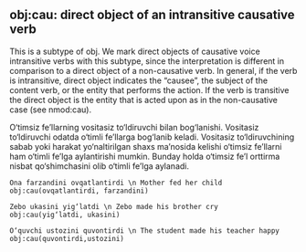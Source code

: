 ## obj:cau: direct object of an intransitive causative verb
This is a subtype of obj. We mark direct objects of causative voice intransitive verbs with this subtype, since the interpretation is different in comparison to a direct object of a non-causative verb. In general, if the verb is intransitive, direct object indicates the “causee”, the subject of the content verb, or the entity that performs the action. If the verb is transitive the direct object is the entity that is acted upon as in the non-causative case (see nmod:cau).

O‘timsiz fe’llarning  vositasiz to‘ldiruvchi bilan bog‘lanishi.  Vositasiz to‘ldiruvchi odatda o‘timli fe’llarga bog‘lanib keladi. Vositasiz to‘ldiruvchining sabab yoki harakat yo‘naltirilgan shaxs ma’nosida kelishi o‘timsiz fe’llarni ham o‘timli fe’lga aylantirishi mumkin. Bunday holda o‘timsiz fe’l orttirma nisbat qo‘shimchasini olib o‘timli fe’lga aylanadi.
~~~ sdparse
Ona farzandini ovqatlantirdi \n Mother fed her child
obj:cau(ovqatlantirdi, farzandini)
~~~

~~~ sdparse
Zebo ukasini yig‘latdi \n Zebo made his brother cry
obj:cau(yig‘latdi, ukasini)
~~~

~~~ sdparse
O‘quvchi ustozini quvontirdi \n The student made his teacher happy
obj:cau(quvontirdi,ustozini)
~~~


<!-- Interlanguage links updated Po 6. listopadu 2023, 21:43:15 CET -->
